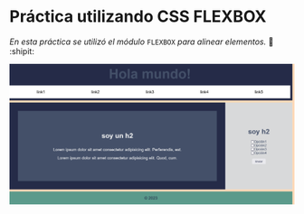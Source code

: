 # Práctica utilizando CSS FLEXBOX

*En esta práctica se utilizó el módulo* `FLEXBOX` *para alinear elementos.* :paw_prints: :shipit:

![Práctica con la cual se está aprendiendo el modelo de caja](IMG/flex.png)